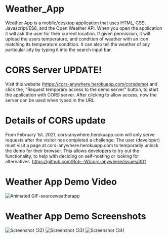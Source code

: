 # Weather_App
Weather App is a mobile/desktop application that uses HTML, CSS, Javascript/ES6, and the Open Weather API. When you open the application it will ask the user for their current location. If given permission, it will upload the users temperature, and condition of weather with an icon matching its temperature condition. It can also tell the weather of any particular city by typing it into the search input bar. 

# CORS Server UPDATE! 
 Visit this website (https://cors-anywhere.herokuapp.com/corsdemo) and click the, "Request temporary access to the demo server" button, to start the application with CORS server. After clicking to allow access, now the server can be used when typed in the URL.

# Details of CORS update
From February 1st. 2021, cors-anywhere.herokuapp.com will only serve requests after the visitor has completed a challenge: The user (developer) must visit a page at cors-anywhere.herokuapp.com to temporarily unlock the demo for their browser. This allows developers to try out the functionality, to help with deciding on self-hosting or looking for alternatives.
 https://github.com/Rob--W/cors-anywhere/issues/301

# Weather App Demo Video

![Animated GIF-sourceweatherapp](https://user-images.githubusercontent.com/69645144/110287966-4f3ae500-7fb5-11eb-92b6-6b7c46b61688.gif)


# Weather App Demo Screenshots

![Screenshot (32)](https://user-images.githubusercontent.com/69645144/110286615-3cbfac00-7fb3-11eb-85d0-e725c6e1c6fa.png)
![Screenshot (33)](https://user-images.githubusercontent.com/69645144/110286617-3d584280-7fb3-11eb-8e0f-108c1dad509e.png)
![Screenshot (34)](https://user-images.githubusercontent.com/69645144/110286618-3df0d900-7fb3-11eb-8f8b-649ab806ec6f.png)
